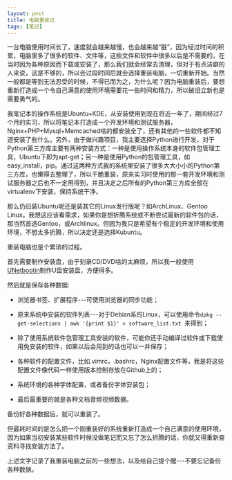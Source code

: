 ```yaml
---
layout: post
title: 电脑重装记
tags: [笔记]
---
```


一台电脑使用时间长了，速度就会越来越慢，也会越来越“脏”，因为经过时间的积累，电脑里多了很多的软件、文件等，这些文件和软件中很多以后是不需要的，在当时因为各种原因而下载或安装了，那么我们就会经常去清理，但对于有点洁癖的人来说，这是不够的，所以会过段时间后就会选择重装电脑，一切重新开始。当然一般都是等到无法忍受的时候，不得已而为之，为什么呢？因为电脑重装后，要想重新打造成一个令自己满意的使用环境需要花一些时间和精力，所以破旧立新也是需要勇气的。

我笔记本的操作系统是Ubuntu+KDE，从安装使用到现在将近一年了，期间经过7个月的实习，所以将笔记本打造成一个开发环境和测试服务器，Nginx+PHP+Mysql+Memcached啥的都安装全了，还有其他的一些软件都不知道安装了些什么。另外，由于做兴趣项目，我主要选择Python进行开发，对于Python第三方库主要有两种安装方式：一种是使用操作系统本身的软件包管理工具，Ubuntu下即为apt-get；另一种是使用Python的包管理工具，如easy_install，pip。通过这两种方式我的系统里安装了很多大大小小的Python第三方库，也懒得去整理了，所以干脆重装，原来实习时使用的那一套开发环境和测试服务器之后也不一定用得到，并且决定之后所有的Python第三方库全部在virtualenv下安装，保持系统干净。

那么仍旧装Ubuntu呢还是装其它的Linux发行版呢？如ArchLinux、Gentoo Linux。我想这应该看需求，如果你是想折腾系统或不断尝试最新的软件包的话，那当然首选Gentoo，或Archlinux。但因为我只是希望有个稳定的开发环境和使用环境，不想太多折腾，所以决定还是选择Kubuntu。

重装电脑也是个繁琐的过程。

首先需要制作安装盘，由于刻录CD/DVD啥的太麻烦，所以我一般使用[UNetbootin](http://unetbootin.sourceforge.net/)制作U盘安装盘，方便得多。

然后就是保存各种数据:

* 浏览器书签、扩展程序---可使用浏览器的同步功能；

* 原来系统中安装的软件列表---对于Debian系的Linux，可以使用命令`dpkg --get-selections | awk '{print $1}' > software_list.txt `来得到；

* 除了使用系统软件包管理工具安装的软件，可能你还手动编译过软件或下载使用免安装的软件，如果以后会用到的话也可以一并保存；

* 各种软件的配置文件，比如.vimrc，.bashrc，Nginx配置文件等，我是将这些配置文件像代码一样使用版本控制存放在Github上的；

* 系统环境的各种字体配置，或者备份字体安装包；

* 最后最重要的就是各种文档音频视频数据。

备份好各种数据后，就可以重装了。

但最耗时间的是怎么把一个刚重装好的系统重新打造成一个自己满意的使用环境，因为如果当初安装某些软件时候没做笔记而又忘了怎么折腾的话，你就又得重新查资料寻找安装方法了。

上述文字记录了我重装电脑之前的一些想法，以及给自己提个醒---不要忘记备份各种数据。
